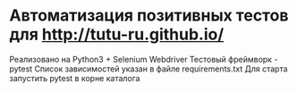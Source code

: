 # Автоматизация позитивных тестов для http://tutu-ru.github.io/
Реализовано на Python3 + Selenium Webdriver  Тестовый фреймворк - pytest  Список зависимостей указан в файле requirements.txt  Для старта запустить pytest в корне каталога
